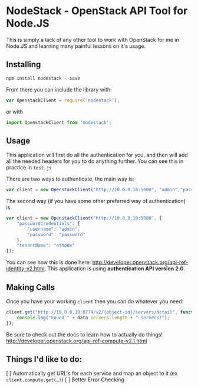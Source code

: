 # NodeStack - OpenStack API Tool for Node.JS

This is simply a lack of any other tool to work with OpenStack for me in Node.JS and learning many painful lessons on it's usage.

## Installing

```javascript
npm install nodestack --save
```

From there you can include the library with:

```javascript
var OpenstackClient = require('nodestack');
```

or with

```javascript
import OpenstackClient from 'nodestack';
```

## Usage

This application will first do all the authentication for you, and then will add all the needed headers for you to do anything further.  You can see this in practice in `test.js`

There are two ways to authenticate, the main way is:

```javascript
var client = new OpenstackClient("http://10.0.0.10:5000", "admin","password","ethode");
```

The second way (if you have some other preferred way of authentication) is:

```javascript
var client = new OpenstackClient("http://10.0.0.10:5000", {
	"passwordCredentials": {
		"username": "admin",
		"password": "password"
	},
	"tenantName": "ethode"
});
```

You can see how this is done here: http://developer.openstack.org/api-ref-identity-v2.html.  This application is using **authentication API version 2.0**.

## Making Calls


Once you have your working `client` then you can do whatever you need:

```javascript
client.get("http://10.0.0.10:8774/v2/{object-id}/servers/detail", function(data){
	console.log("Found " + data.servers.length + " servers!");
});
```

Be sure to check out the docs to learn how to actually do things! http://developer.openstack.org/api-ref-compute-v2.1.html



## Things I'd like to do:

[ ] Automatically get URL's for each service and map an object to it (ex `client.compute.get(…)`)
[ ] Better Error Checking
